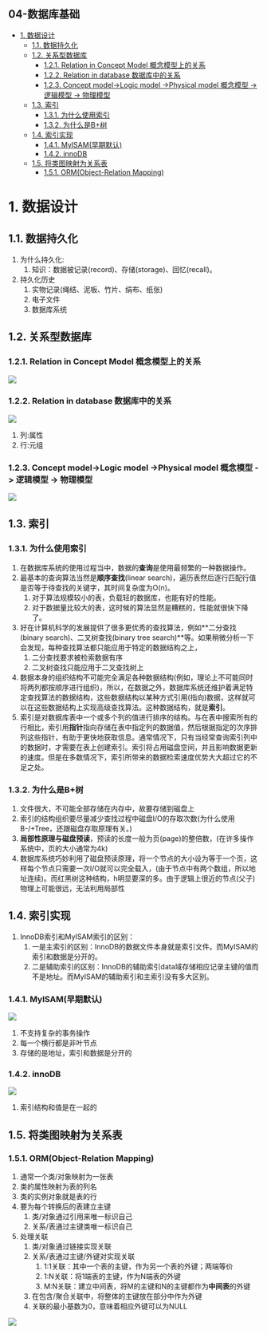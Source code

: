 04-数据库基础
---

<!-- TOC -->

- [1. 数据设计](#1-数据设计)
  - [1.1. 数据持久化](#11-数据持久化)
  - [1.2. 关系型数据库](#12-关系型数据库)
    - [1.2.1. Relation in Concept Model 概念模型上的关系](#121-relation-in-concept-model-概念模型上的关系)
    - [1.2.2. Relation in database 数据库中的关系](#122-relation-in-database-数据库中的关系)
    - [1.2.3. Concept model->Logic model ->Physical model 概念模型 -> 逻辑模型 -> 物理模型](#123-concept-model-logic-model--physical-model-概念模型---逻辑模型---物理模型)
  - [1.3. 索引](#13-索引)
    - [1.3.1. 为什么使用索引](#131-为什么使用索引)
    - [1.3.2. 为什么是B+树](#132-为什么是b树)
  - [1.4. 索引实现](#14-索引实现)
    - [1.4.1. MyISAM(早期默认)](#141-myisam早期默认)
    - [1.4.2. innoDB](#142-innodb)
  - [1.5. 将类图映射为关系表](#15-将类图映射为关系表)
    - [1.5.1. ORM(Object-Relation Mapping)](#151-ormobject-relation-mapping)

<!-- /TOC -->

# 1. 数据设计

## 1.1. 数据持久化
1. 为什么持久化:
   1. 知识：数据被记录(record)、存储(storage)、回忆(recall)。
2. 持久化历史
   1. 实物记录(绳结、泥板、⽵⽚、绢布、纸张)
   2. 电子文件
   3. 数据库系统

## 1.2. 关系型数据库

### 1.2.1. Relation in Concept Model 概念模型上的关系
![](img/web/17.png)

### 1.2.2. Relation in database 数据库中的关系
![](img/web/18.png)

1. 列:属性
2. 行:元组

### 1.2.3. Concept model->Logic model ->Physical model 概念模型 -> 逻辑模型 -> 物理模型
![](img/web/19.png)

## 1.3. 索引

### 1.3.1. 为什么使用索引
1. 在数据库系统的使用过程当中，数据的**查询**是使用最频繁的⼀种数据操作。
2. 最基本的查询算法当然是**顺序查找**(linear search)，遍历表然后逐⾏匹配⾏值是否等于待查找的关键字，其时间复杂度为O(n)。
   1. 对于算法规模较小的表，负载轻的数据库，也能有好的性能。
   2. 对于数据量比较大的表，这时候的算法显然是糟糕的，性能就很快下降了。
3. 好在计算机科学的发展提供了很多更优秀的查找算法，例如**二分查找(binary search)、⼆叉树查找(binary tree search)**等。如果稍微分析⼀下会发现，每种查找算法都只能应⽤于特定的数据结构之上，
   1. 二分查找要求被检索数据有序
   2. 二叉树查找只能应⽤于二叉查找树上
4. 数据本身的组织结构不可能完全满⾜各种数据结构(例如，理论上不可能同时将两列都按顺序进⾏组织)，所以，在数据之外，数据库系统还维护着满⾜特定查找算法的数据结构，这些数据结构以某种⽅式引⽤(指向)数据，这样就可以在这些数据结构上实现高级查找算法。这种数据结构，就是**索引**。
5. 索引是对数据库表中⼀个或多个列的值进⾏排序的结构。与在表中搜索所有的⾏相⽐，索引⽤**指针**指向存储在表中指定列的数据值，然后根据指定的次序排列这些指针，有助于更快地获取信息。通常情况下，只有当经常查询索引列中的数据时，才需要在表上创建索引。索引将占⽤磁盘空间，并且影响数据更新的速度。但是在多数情况下，索引所带来的数据检索速度优势⼤⼤超过它的不⾜之处。

### 1.3.2. 为什么是B+树
1. ⽂件很⼤，不可能全部存储在内存中，故要存储到磁盘上
2. 索引的结构组织要尽量减少查找过程中磁盘I/O的存取次数(为什么使⽤B-/+Tree，还跟磁盘存取原理有关。)
3. **局部性原理与磁盘预读**，预读的⻓度⼀般为⻚(page)的整倍数，(在许多操作系统中，页的大小通常为4k)
4. 数据库系统巧妙利⽤了磁盘预读原理，将⼀个节点的⼤⼩设为等于⼀个⻚，这样每个节点只需要⼀次I/O就可以完全载⼊，(由于节点中有两个数组，所以地址连续)。⽽红⿊树这种结构，h明显要深的多。由于逻辑上很近的节点(⽗⼦)物理上可能很远，⽆法利⽤局部性

## 1.4. 索引实现
1. InnoDB索引和MyISAM索引的区别：
   1. ⼀是主索引的区别：InnoDB的数据⽂件本身就是索引⽂件。⽽MyISAM的索引和数据是分开的。
   2. ⼆是辅助索引的区别：InnoDB的辅助索引data域存储相应记录主键的值⽽不是地址。⽽MyISAM的辅助索引和主索引没有多⼤区别。

### 1.4.1. MyISAM(早期默认)
![](img/web/20.png)

1. 不支持复杂的事务操作
2. 每一个横行都是非叶节点
3. 存储的是地址，索引和数据是分开的

### 1.4.2. innoDB
![](img/web/21.png)

1. 索引结构和值是在一起的

## 1.5. 将类图映射为关系表

### 1.5.1. ORM(Object-Relation Mapping)
1. 通常⼀个类/对象映射为⼀张表
2. 类的属性映射为表的列名
3. 类的实例对象就是表的⾏
4. 要为每个转换后的表建⽴主键
   1. 类/对象通过引⽤来唯⼀标识⾃⼰
   2. 关系/表通过主键类唯⼀标识⾃⼰
5. 处理关联
   1. 类/对象通过链接实现关联
   2. 关系/表通过主键/外键对实现关联
      1. 1:1关联：其中⼀个表的主键，作为另⼀个表的外键；两端等价
      2. 1:N关联：将1端表的主键，作为N端表的外键
      3. M:N关联：建⽴中间表，将M的主键和N的主键都作为**中间表**的外键
   3. 在包含/聚合关联中，将整体的主键放在部分中作为外键
   4. 关联的最⼩基数为0，意味着相应外键可以为NULL

![](img/web/22.png)